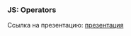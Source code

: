 ### JS: Operators
Ссылка на презентацию: [презентация](https://github.com/ait-tr/cohort39.1/blob/main/front_end/lesson_10/JS_Operators.pdf)